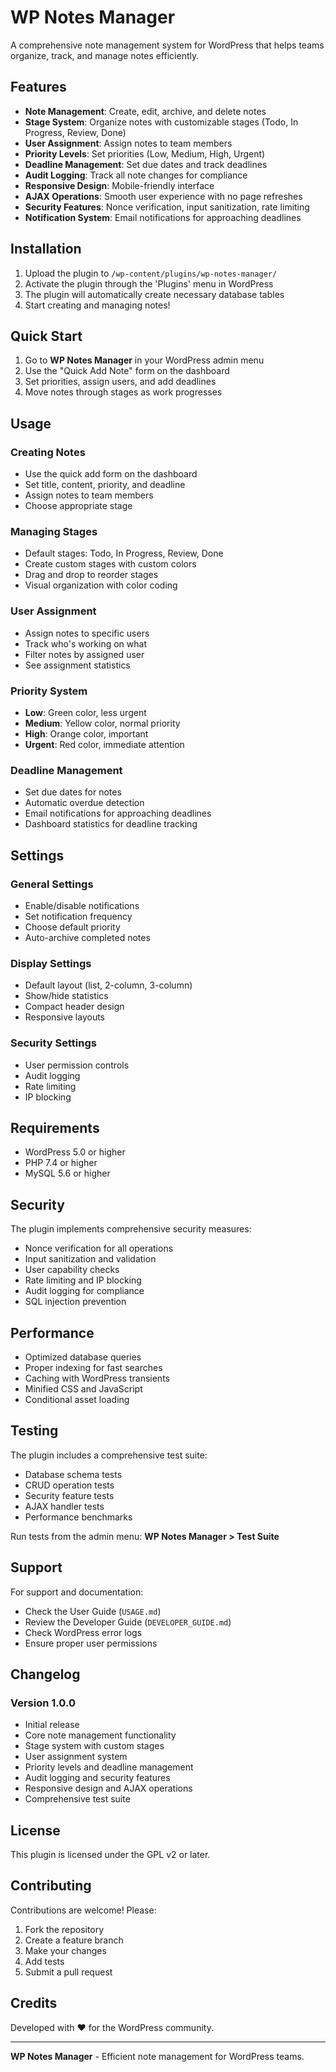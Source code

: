 # WP Notes Manager

A comprehensive note management system for WordPress that helps teams organize, track, and manage notes efficiently.

## Features

- **Note Management**: Create, edit, archive, and delete notes
- **Stage System**: Organize notes with customizable stages (Todo, In Progress, Review, Done)
- **User Assignment**: Assign notes to team members
- **Priority Levels**: Set priorities (Low, Medium, High, Urgent)
- **Deadline Management**: Set due dates and track deadlines
- **Audit Logging**: Track all note changes for compliance
- **Responsive Design**: Mobile-friendly interface
- **AJAX Operations**: Smooth user experience with no page refreshes
- **Security Features**: Nonce verification, input sanitization, rate limiting
- **Notification System**: Email notifications for approaching deadlines

## Installation

1. Upload the plugin to `/wp-content/plugins/wp-notes-manager/`
2. Activate the plugin through the 'Plugins' menu in WordPress
3. The plugin will automatically create necessary database tables
4. Start creating and managing notes!

## Quick Start

1. Go to **WP Notes Manager** in your WordPress admin menu
2. Use the "Quick Add Note" form on the dashboard
3. Set priorities, assign users, and add deadlines
4. Move notes through stages as work progresses

## Usage

### Creating Notes
- Use the quick add form on the dashboard
- Set title, content, priority, and deadline
- Assign notes to team members
- Choose appropriate stage

### Managing Stages
- Default stages: Todo, In Progress, Review, Done
- Create custom stages with custom colors
- Drag and drop to reorder stages
- Visual organization with color coding

### User Assignment
- Assign notes to specific users
- Track who's working on what
- Filter notes by assigned user
- See assignment statistics

### Priority System
- **Low**: Green color, less urgent
- **Medium**: Yellow color, normal priority
- **High**: Orange color, important
- **Urgent**: Red color, immediate attention

### Deadline Management
- Set due dates for notes
- Automatic overdue detection
- Email notifications for approaching deadlines
- Dashboard statistics for deadline tracking

## Settings

### General Settings
- Enable/disable notifications
- Set notification frequency
- Choose default priority
- Auto-archive completed notes

### Display Settings
- Default layout (list, 2-column, 3-column)
- Show/hide statistics
- Compact header design
- Responsive layouts

### Security Settings
- User permission controls
- Audit logging
- Rate limiting
- IP blocking

## Requirements

- WordPress 5.0 or higher
- PHP 7.4 or higher
- MySQL 5.6 or higher

## Security

The plugin implements comprehensive security measures:
- Nonce verification for all operations
- Input sanitization and validation
- User capability checks
- Rate limiting and IP blocking
- Audit logging for compliance
- SQL injection prevention

## Performance

- Optimized database queries
- Proper indexing for fast searches
- Caching with WordPress transients
- Minified CSS and JavaScript
- Conditional asset loading

## Testing

The plugin includes a comprehensive test suite:
- Database schema tests
- CRUD operation tests
- Security feature tests
- AJAX handler tests
- Performance benchmarks

Run tests from the admin menu: **WP Notes Manager > Test Suite**

## Support

For support and documentation:
- Check the User Guide (`USAGE.md`)
- Review the Developer Guide (`DEVELOPER_GUIDE.md`)
- Check WordPress error logs
- Ensure proper user permissions

## Changelog

### Version 1.0.0
- Initial release
- Core note management functionality
- Stage system with custom stages
- User assignment system
- Priority levels and deadline management
- Audit logging and security features
- Responsive design and AJAX operations
- Comprehensive test suite

## License

This plugin is licensed under the GPL v2 or later.

## Contributing

Contributions are welcome! Please:
1. Fork the repository
2. Create a feature branch
3. Make your changes
4. Add tests
5. Submit a pull request

## Credits

Developed with ❤️ for the WordPress community.

---

**WP Notes Manager** - Efficient note management for WordPress teams.
